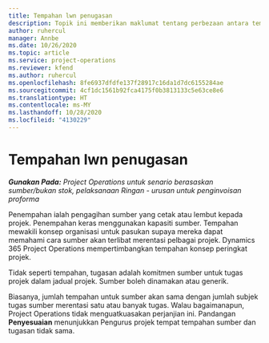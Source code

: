 ```yaml
---
title: Tempahan lwn penugasan
description: Topik ini memberikan maklumat tentang perbezaan antara tempahan sumber dan penugasan sumber.
author: ruhercul
manager: Annbe
ms.date: 10/26/2020
ms.topic: article
ms.service: project-operations
ms.reviewer: kfend
ms.author: ruhercul
ms.openlocfilehash: 8fe6937dfdfe137f28917c16da1d7dc6155284ae
ms.sourcegitcommit: 4cf1dc1561b92fca4175f0b3813133c5e63ce8e6
ms.translationtype: HT
ms.contentlocale: ms-MY
ms.lasthandoff: 10/28/2020
ms.locfileid: "4130229"
---
```

# <a name="bookings-vs-assignments"></a>Tempahan lwn penugasan

_**Gunakan Pada:** Project Operations untuk senario berasaskan sumber/bukan stok, pelaksanaan Ringan - urusan untuk penginvoisan proforma_

Penempahan ialah pengagihan sumber yang cetak atau lembut kepada projek. Penempahan keras menggunakan kapasiti sumber. Tempahan mewakili konsep organisasi untuk pasukan supaya mereka dapat memahami cara sumber akan terlibat merentasi pelbagai projek. Dynamics 365 Project Operations mempertimbangkan tempahan konsep peringkat projek. 

Tidak seperti tempahan, tugasan adalah komitmen sumber untuk tugas projek dalam jadual projek. Sumber boleh dinamakan atau generik. 

Biasanya, jumlah tempahan untuk sumber akan sama dengan jumlah subjek tugas sumber merentasi satu atau banyak tugas. Walau bagaimanapun, Project Operations tidak menguatkuasakan perjanjian ini. Pandangan **Penyesuaian** menunjukkan Pengurus projek tempat tempahan sumber dan tugasan tidak sama.
